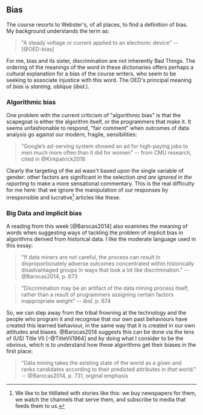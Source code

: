 ## Bias

The course resorts to Webster's, of all places, to find a definition of bias. My background understands the term as:

> "A steady voltage or current applied to an electronic device" -- [@OED-bias]

For me, bias and its sister, discrimination are not inherently Bad Things. The ordering of the meanings of the word in these dictionaries offers perhaps a cultural explanation for a bias of the course writers, who seem to be seeking to associate injustice with this word. The OED's principal meaning of *bias* is *slanting, oblique* (*ibid.*).

### Algorithmic bias
One problem with the current criticism of "algorithmic bias" is that the scapegoat is either the algorithm itself, or the programmers that make it. It seems unfashionable to respond, "fair comment" when outcomes of data analysis go against our modern, fragile, sensibilities:

> "Google’s ad-serving system showed an ad for high-paying jobs to men much more often than it did for women" -- from CMU research, cited in @Kirkpatrick2016

Clearly the targeting of the ad wasn't based upon the single variable of gender: other factors are significant in the selection *and are ignored in the reporting* to make a more sensational commentary. This is the real difficulty for me here: that we ignore the manipulation of our responses by irresponsible and lucrative[^exciteme] articles like these.

[^exciteme]: We like to be titillated with stories like this: we buy newspapers for them, we watch the channels that serve them, and subscribe to media that feeds them to us.


### Big Data and implicit bias

A reading from this week [@Barocas2014] also examines the meaning of words when suggesting ways of tackling the problem of implicit bias in algorithms derived from historical data. I like the moderate language used in this essay:

> "If data miners are not careful, the process can result in disproportionately adverse outcomes concentrated within historically disadvantaged groups in ways that look a lot like discrimination." -- @Barocas2014, p. 673

> "Discrimination may be an artifact of the data mining process itself, rather than a result of programmers assigning certain factors inappropriate weight" -- *ibid*. p. 674

So, we can step away from the tribal frowning at the technology and the people who program it and recognise that our own past behaviours have created this learned behaviour, in the same way that it is created in our own attitudes and biases. @Barocas2014 suggests this can be done via the lens of (US) Title VII [-@TitleVii1964] and by doing what I consider to be the obvious, which is to understand how these algorithms get their biases in the first place:

> "Data mining takes the existing state of the world as a given and ranks candidates according to their predicted attributes in *that* world." -- @Barocas2014, p. 731, orginal emphasis
